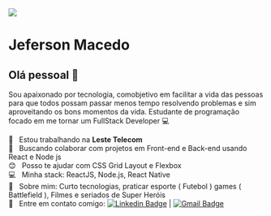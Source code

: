<img width="auto" src="https://avatars2.githubusercontent.com/u/61505613?s=460&u=adde43943143ef0d04ffb49b1027a1588c85d8dc&v=4">


# Jeferson Macedo

## Olá pessoal 👋
Sou apaixonado por tecnologia, comobjetivo em facilitar a vida das pessoas para que todos possam passar menos tempo resolvendo problemas e sim aproveitando os bons momentos da vida.
Estudante de programação focado em me tornar um FullStack Developer :computer:

 :rocket:  &nbsp; Estou trabalhando na **Leste Telecom**
 <br/> :purple_heart: &nbsp; Buscando colaborar com projetos em Front-end e Back-end usando React e Node js
 <br/> :blush: &nbsp; Posso te ajudar com CSS Grid Layout e Flexbox
 <br/> :computer: &nbsp; Minha stack: ReactJS, Node.js, React Native
 <br/> 💬  &nbsp; Sobre mim: Curto tecnologias, praticar esporte ( Futebol ) games ( Battlefield ), Filmes e seriados de Super Heróis
 <br/> :email: &nbsp; Entre em contato comigo: [![Linkedin Badge](https://img.shields.io/badge/-JefersonMacedo-blue?style=flat-square&logo=Linkedin&logoColor=white&link=https://www.linkedin.com/in/jeferson-macedo-4a3908158/)](https://www.linkedin.com/in/jeferson-macedo-4a3908158/) 
| 
[![Gmail Badge](https://img.shields.io/badge/-tgmarinho@gmail.com-c14438?style=flat-square&logo=Gmail&logoColor=white&link=mailto:tgmarinho@gmail.com)](mailto:tgmarinho@gmail.com)

<!--
**jefersonmmacedo/jefersonmmacedo** is a ✨ _special_ ✨ repository because its `README.md` (this file) appears on your GitHub profile.

Here are some ideas to get you started:

- 🔭 I’m currently working on ...
- 🌱 I’m currently learning ...
- 👯 I’m looking to collaborate on ...
- 🤔 I’m looking for help with ...
- 💬 Ask me about ...
- 📫 How to reach me: ...
- 😄 Pronouns: ...
- ⚡ Fun fact: ...
-->
